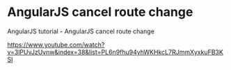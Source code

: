 # AngularJS cancel route change
AngularJS tutorial - AngularJS cancel route change

https://www.youtube.com/watch?v=3lPUvJzUvnw&index=38&list=PL6n9fhu94yhWKHkcL7RJmmXyxkuFB3KSl
